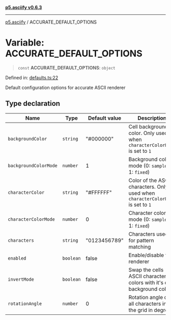 [**p5.asciify v0.6.3**](../README.md)

***

[p5.asciify](../globals.md) / ACCURATE\_DEFAULT\_OPTIONS

# Variable: ACCURATE\_DEFAULT\_OPTIONS

> `const` **ACCURATE\_DEFAULT\_OPTIONS**: `object`

Defined in: [defaults.ts:22](https://github.com/humanbydefinition/p5-asciify/blob/571047bdf712418b9d7094e1f65d29ff730058f9/src/lib/defaults.ts#L22)

Default configuration options for accurate ASCII renderer

## Type declaration

| Name | Type | Default value | Description | Defined in |
| ------ | ------ | ------ | ------ | ------ |
| <a id="backgroundcolor"></a> `backgroundColor` | `string` | "#000000" | Cell background color. Only used when `characterColorMode` is set to `1` | [defaults.ts:32](https://github.com/humanbydefinition/p5-asciify/blob/571047bdf712418b9d7094e1f65d29ff730058f9/src/lib/defaults.ts#L32) |
| <a id="backgroundcolormode"></a> `backgroundColorMode` | `number` | 1 | Background color mode (0: `sampled`, 1: `fixed`) | [defaults.ts:34](https://github.com/humanbydefinition/p5-asciify/blob/571047bdf712418b9d7094e1f65d29ff730058f9/src/lib/defaults.ts#L34) |
| <a id="charactercolor"></a> `characterColor` | `string` | "#FFFFFF" | Color of the ASCII characters. Only used when `characterColorMode` is set to `1` | [defaults.ts:28](https://github.com/humanbydefinition/p5-asciify/blob/571047bdf712418b9d7094e1f65d29ff730058f9/src/lib/defaults.ts#L28) |
| <a id="charactercolormode"></a> `characterColorMode` | `number` | 0 | Character color mode (0: `sampled`, 1: `fixed`) | [defaults.ts:30](https://github.com/humanbydefinition/p5-asciify/blob/571047bdf712418b9d7094e1f65d29ff730058f9/src/lib/defaults.ts#L30) |
| <a id="characters"></a> `characters` | `string` | "0123456789" | Characters used for pattern matching | [defaults.ts:26](https://github.com/humanbydefinition/p5-asciify/blob/571047bdf712418b9d7094e1f65d29ff730058f9/src/lib/defaults.ts#L26) |
| <a id="enabled"></a> `enabled` | `boolean` | false | Enable/disable the renderer | [defaults.ts:24](https://github.com/humanbydefinition/p5-asciify/blob/571047bdf712418b9d7094e1f65d29ff730058f9/src/lib/defaults.ts#L24) |
| <a id="invertmode"></a> `invertMode` | `boolean` | false | Swap the cells ASCII character colors with it's cell background colors | [defaults.ts:36](https://github.com/humanbydefinition/p5-asciify/blob/571047bdf712418b9d7094e1f65d29ff730058f9/src/lib/defaults.ts#L36) |
| <a id="rotationangle"></a> `rotationAngle` | `number` | 0 | Rotation angle of all characters in the grid in degrees | [defaults.ts:38](https://github.com/humanbydefinition/p5-asciify/blob/571047bdf712418b9d7094e1f65d29ff730058f9/src/lib/defaults.ts#L38) |
